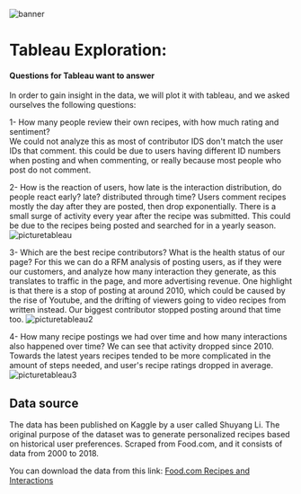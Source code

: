 ![banner](https://github.com/Alex-Skp/Recipe-Popularity-Predictor-work-in-progress/blob/main/images/vongole-banner.png?raw=true)

# Tableau Exploration:


#### Questions for Tableau want to answer
In order to gain insight in the data, we will plot it with tableau, and we asked ourselves the following questions:

1- How many people review their own recipes, with how much rating and sentiment?  
We could not analyze this as most of contributor IDS don't match the user IDs that comment. this could be due to users having different ID numbers when posting and when commenting, or really because most people who post do not comment. 

2- How is the reaction of users, how late is the interaction distribution, do people react early? late? distributed through time?
Users comment recipes mostly the day after they are posted, then drop exponentially. There is a small surge of activity every year after the recipe was submitted. This could be due to the recipes being posted and searched for in a yearly season. 
![picturetableau](https://github.com/Alex-Skp/Recipe-Popularity-Predictor-work-in-progress/blob/main/images/inter-with-recipes.JPG?raw=true)

3- Which are the best recipe contributors? What is the health status of our page? 
For this we can do a RFM analysis of posting users, as if they were our customers, and analyze how many interaction they generate, as this translates to traffic in the page, and more advertising revenue.
One highlight is that there is a stop of posting at around 2010, which could be caused by the rise of Youtube, and the drifting of viewers going to video recipes from written instead. Our biggest contributor stopped posting around that time too. 
![picturetableau2](https://github.com/Alex-Skp/Recipe-Popularity-Predictor-work-in-progress/blob/main/images/RFM-contributors.JPG?raw=true) 

4- How many recipe postings we had over time and how many interactions also happened over time?
We can see that activity dropped since 2010. Towards the latest years recipes tended to be more complicated in the amount of steps needed, and user's recipe ratings dropped in average. 
![picturetableau3](https://github.com/Alex-Skp/Recipe-Popularity-Predictor-work-in-progress/blob/main/images/data-span.JPG?raw=true)

## Data source
The data has been published on Kaggle by a user called Shuyang Li. The original purpose of the dataset was to generate personalized recipes based on historical user preferences. Scraped from Food.com, and it consists of data from 2000 to 2018.

You can download the data from this link: [Food.com Recipes and Interactions](https://www.kaggle.com/shuyangli94/food-com-recipes-and-user-interactions)
